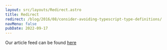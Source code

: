 ```yaml
---
layout: src/layouts/Redirect.astro
title: Redirect
redirect: /blog/2016/08/consider-avoiding-typescript-type-definitions/
navMenu: false
pubDate: 2022-09-17
---
```

<div>
Our article feed can be found <a href="/blog/2016/08/consider-avoiding-typescript-type-definitions/">here</a>
</div>
